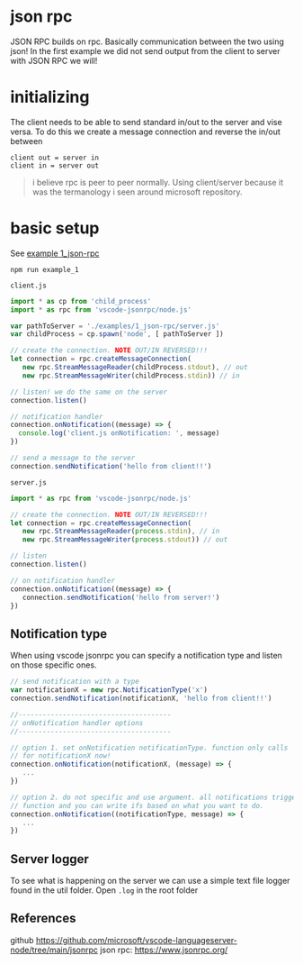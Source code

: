 # json rpc

JSON RPC builds on rpc. Basically communication between the two using json! In the first example we did not send output from the client to server with JSON RPC we will!


# initializing
The client needs to be able to send standard in/out to the server and vise versa. To do this we create a message connection and reverse the in/out between

```
client out = server in
client in = server out
```

> i believe rpc is peer to peer normally. Using client/server because it was the termanology i seen around microsoft repository.


# basic setup
See [example 1_json-rpc](../examples/1_json-rpc)

```
npm run example_1
```

`client.js`

```js
import * as cp from 'child_process'
import * as rpc from 'vscode-jsonrpc/node.js'

var pathToServer = './examples/1_json-rpc/server.js'
var childProcess = cp.spawn('node', [ pathToServer ])

// create the connection. NOTE OUT/IN REVERSED!!!
let connection = rpc.createMessageConnection(
   new rpc.StreamMessageReader(childProcess.stdout), // out
   new rpc.StreamMessageWriter(childProcess.stdin)) // in

// listen! we do the same on the server
connection.listen()

// notification handler
connection.onNotification((message) => {
  console.log('client.js onNotification: ', message)
})

// send a message to the server
connection.sendNotification('hello from client!!')
```

`server.js`

```js
import * as rpc from 'vscode-jsonrpc/node.js'

// create the connection. NOTE OUT/IN REVERSED!!!
let connection = rpc.createMessageConnection(
   new rpc.StreamMessageReader(process.stdin), // in
   new rpc.StreamMessageWriter(process.stdout)) // out

// listen
connection.listen()

// on notification handler
connection.onNotification((message) => {
   connection.sendNotification('hello from server!')
})
```

## Notification type
When using vscode jsonrpc you can specify a notification type and listen on those specific ones.

```js
// send notification with a type
var notificationX = new rpc.NotificationType('x')
connection.sendNotification(notificationX, 'hello from client!!')

//--------------------------------------
// onNotification handler options
//--------------------------------------

// option 1. set onNotification notificationType. function only calls
// for notificationX now!
connection.onNotification(notificationX, (message) => {
   ...
})

// option 2. do not specific and use argument. all notifications trigger this
// function and you can write ifs based on what you want to do.
connection.onNotification((notificationType, message) => {
   ...
})
```

## Server logger
To see what is happening on the server we can use a simple text file logger found in the util folder. Open `.log` in the root folder

References
-------------------------------------
github https://github.com/microsoft/vscode-languageserver-node/tree/main/jsonrpc
json rpc: https://www.jsonrpc.org/
